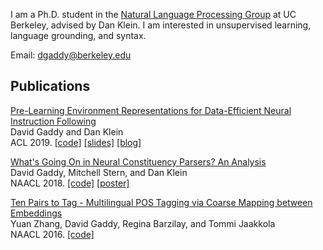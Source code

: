 I am a Ph.D. student in the [Natural Language Processing Group](http://nlp.cs.berkeley.edu) at UC Berkeley, advised by Dan Klein.
I am interested in unsupervised learning, language grounding, and syntax.

Email: dgaddy@berkeley.edu

## Publications

[Pre-Learning Environment Representations for Data-Efficient Neural Instruction Following](http://arxiv.org/abs/1907.09671)  
David Gaddy and Dan Klein  
ACL 2019. [\[code\]](https://github.com/dgaddy/environment-learning) [\[slides\]](publications/ACL2019slides.pdf) [\[blog\]](https://bair.berkeley.edu/blog/2019/10/28/look-then-listen/)


[What's Going On in Neural Constituency Parsers? An Analysis](https://arxiv.org/abs/1804.07853)  
David Gaddy, Mitchell Stern, and Dan Klein  
NAACL 2018. [\[code\]](https://github.com/dgaddy/parser-analysis) [\[poster\]](publications/NAACL2018poster.pdf)


[Ten Pairs to Tag - Multilingual POS Tagging via Coarse Mapping between Embeddings](https://people.csail.mit.edu/tommi/papers/Zhangetal_naacl16.pdf)  
Yuan Zhang, David Gaddy, Regina Barzilay, and Tommi Jaakkola  
NAACL 2016. [\[code\]](https://github.com/yuanzh/transfer_pos)
